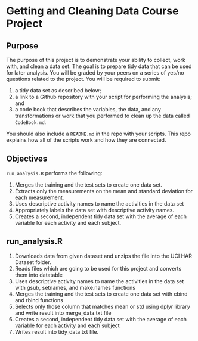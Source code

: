 Getting and Cleaning Data Course Project
========================================================

Purpose 
-----------------

The purpose of this project is to demonstrate your ability to collect, work with, and clean a data set. 
The goal is to prepare tidy data that can be used for later analysis. 
You will be graded by your peers on a series of yes/no questions related to the project. 
You will be required to submit: 

1. a tidy data set as described below;
2. a link to a Github repository with your script for performing the analysis; and 
3. a code book that describes the variables, the data, and any transformations or work that you performed to clean up the data called ``CodeBook.md``. 

You should also include a ``README.md`` in the repo with your scripts. This repo explains how all of the scripts work and how they are connected.  

Objectives
-----------------

`run_analysis.R` performs the following:

1. Merges the training and the test sets to create one data set.
2. Extracts only the measurements on the mean and standard deviation for each measurement. 
3. Uses descriptive activity names to name the activities in the data set
4. Appropriately labels the data set with descriptive activity names. 
5. Creates a second, independent tidy data set with the average of each variable for each activity and each subject. 

run_analysis.R
-----------------

1. Downloads data from given dataset and unzips the file into the UCI HAR Dataset folder. 
2. Reads files which are going to be used for this project and converts them into datatable
3. Uses descriptive activity names to name the activities in the data set with gsub, setnames, and make.names functions
4. Merges the training and the test sets to create one data set with cbind and rbind functions
5. Selects only those column that matches mean or std using dplyr library and write result into merge_data.txt file
6. Creates a second, independent tidy data set with the average of each variable for each activity and each subject
7. Writes result into tidy_data.txt file.
